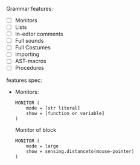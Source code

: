 Grammar features:
  - [ ] Monitors
  - [ ] Lists
  - [ ] In-edtor comments
  - [ ] Full sounds
  - [ ] Full Costumes
  - [ ] Importing
  - [ ] AST-macros
  - [ ] Procedures 

features spec:
  - Monitors:
    ```
    MONITOR (
        mode = [str literal]
        show = [function or variable]
    )
    ```
    Monitor of block
    ```
    MONITOR (
        mode = large
        show = sensing.distanceto(mouse-pointer)
    )
    ```